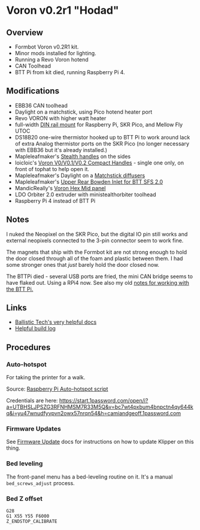 # Voron v0.2r1 "Hodad"

## Overview

* Formbot Voron v0.2R1 kit.
* Minor mods installed for lighting.
* Running a Revo Voron hotend
* CAN Toolhead
* BTT Pi from kit died, running Raspberry Pi 4.

## Modifications

* EBB36 CAN toolhead
* Daylight on a matchstick, using Pico hotend heater port
* Revo VORON with higher watt heater
* full-width [DIN rail mount][DIN-mount] for Raspberry Pi, SKR Pico, and Mellow Fly UTOC
* DS18B20 one-wire thermistor hooked up to BTT Pi to work around lack of extra Analog thermistor ports on the SKR Pico (no longer necessary with EBB36 but it's already installed.)
* Mapleleafmaker's [Stealth handles][stealth-handles] on the sides
* loicloic's [Voron V0/V0.1/V0.2 Compact Handles][compact-handles] - single one only, on front of tophat to help open it.
* Mapleleafmaker's Daylight on a [Matchstick diffusers][matchstick-diffusers]
* Mapleleafmaker's [Upper Rear Bowden Inlet for BTT SFS 2.0](https://www.printables.com/model/408745-v0-upper-rear-bowden-inlet-urbi)
* MandicReally's [Voron Hex Mid panel][mr-hex-mid-panel]
* LDO Orbiter 2.0 extruder with ministealthorbiter toolhead
* Raspberry Pi 4 instead of BTT Pi

## Notes

I nuked the Neopixel on the SKR Pico, but the digital IO pin still works and external neopixels connected to the 3-pin connector seem to work fine.

The magnets that ship with the Formbot kit are not strong enough to hold the door closed through all of the foam and plastic between them. I had some stronger ones that _just_ barely hold the door closed now.

The BTTPi died - several USB ports are fried, the mini CAN bridge seems to have flaked out. Using a RPi4 now. See also my old [notes for working with the BTT Pi.](docs/BTT_Pi.md)

## Links

* [Ballistic Tech's very helpful docs](https://github.com/SrgntBallistic/Formbot-V0)
* [Helpful build log](https://www.teamfdm.com/forums/topic/2178-my-first-voron-v02r1-formbot-kit/)

## Procedures

### Auto-hotspot

For taking the printer for a walk.

Source: [Raspberry Pi Auto-hotspot script](https://www.raspberryconnect.com/projects/65-raspberrypi-hotspot-accesspoints/183-raspberry-pi-automatic-hotspot-and-static-hotspot-installer)

Credentials are here: https://start.1password.com/open/i?a=UTBHSLJPSZG3RFNHMSM7R33M5Q&v=bc7wt4pxbum4bnpctn4qy644kq&i=yu47wnudfyvpvn2owx57nrqn54&h=camiandgeoff.1password.com

### Firmware Updates

See [Firmware Update](docs/Firmware_Update.md) docs for instructions on how to update Klipper on this thing.

[DIN-mount]: https://www.printables.com/model/381062-voron-v01-v02-din-rail-board-mounting-system
[stealth-handles]: https://www.printables.com/model/481575-v0-stealth-handles
[compact-handles]: https://www.printables.com/model/108428-voron-v0v01v02-compact-handles
[matchstick-diffusers]: https://www.printables.com/model/408214-matchstick-diffusers
[mr-hex-mid-panel]: https://thangs.com/designer/MandicReally/3d-model/Voron%20Hex%20Mid%20Panel%20-%20Accent%20your%200.2%21-960156?userName=model&modelIdentifier=960156

### Bed leveling

The front-panel menu has a bed-leveling routine on it. It's a manual `bed_screws_adjust` process.

### Bed Z offset

```gcode
G28
G1 X55 Y55 F6000
Z_ENDSTOP_CALIBRATE
```
